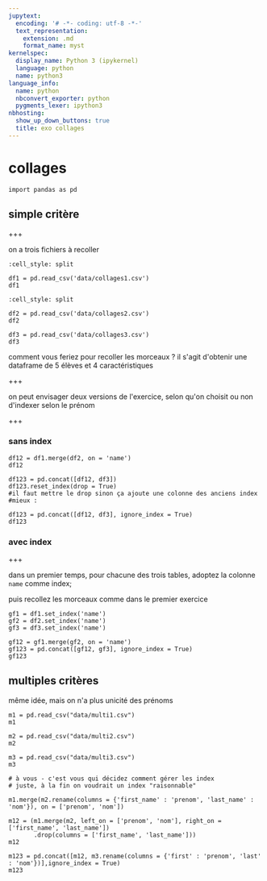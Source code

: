 ```yaml
---
jupytext:
  encoding: '# -*- coding: utf-8 -*-'
  text_representation:
    extension: .md
    format_name: myst
kernelspec:
  display_name: Python 3 (ipykernel)
  language: python
  name: python3
language_info:
  name: python
  nbconvert_exporter: python
  pygments_lexer: ipython3
nbhosting:
  show_up_down_buttons: true
  title: exo collages
---
```


# collages

```{code-cell} ipython3
import pandas as pd
```

## simple critère

+++

on a trois fichiers à recoller

```{code-cell} ipython3
:cell_style: split

df1 = pd.read_csv('data/collages1.csv')
df1
```

```{code-cell} ipython3
:cell_style: split

df2 = pd.read_csv('data/collages2.csv')
df2
```

```{code-cell} ipython3
df3 = pd.read_csv('data/collages3.csv')
df3
```

comment vous feriez pour recoller les morceaux ? il s'agit d'obtenir une dataframe de 5 élèves et 4 caractéristiques

+++

on peut envisager deux versions de l'exercice, selon qu'on choisit ou non d'indexer selon le prénom

+++

### sans index

```{code-cell} ipython3
df12 = df1.merge(df2, on = 'name')
df12
```

```{code-cell} ipython3
df123 = pd.concat([df12, df3])
df123.reset_index(drop = True)
#il faut mettre le drop sinon ça ajoute une colonne des anciens index
#mieux :

df123 = pd.concat([df12, df3], ignore_index = True)
df123
```

### avec index

+++

dans un premier temps, pour chacune des trois tables, adoptez la colonne `name` comme index;

puis recollez les morceaux comme dans le premier exercice

```{code-cell} ipython3
gf1 = df1.set_index('name')
gf2 = df2.set_index('name')
gf3 = df3.set_index('name')

gf12 = gf1.merge(gf2, on = 'name')
gf123 = pd.concat([gf12, gf3], ignore_index = True)
gf123
```

## multiples critères

même idée, mais on n'a plus unicité des prénoms

```{code-cell} ipython3
m1 = pd.read_csv("data/multi1.csv")
m1
```

```{code-cell} ipython3
m2 = pd.read_csv("data/multi2.csv")
m2
```

```{code-cell} ipython3
m3 = pd.read_csv("data/multi3.csv")
m3
```

```{code-cell} ipython3
# à vous - c'est vous qui décidez comment gérer les index
# juste, à la fin on voudrait un index "raisonnable"

m1.merge(m2.rename(columns = {'first_name' : 'prenom', 'last_name' : 'nom'}), on = ['prenom', 'nom'])
```

```{code-cell} ipython3
m12 = (m1.merge(m2, left_on = ['prenom', 'nom'], right_on = ['first_name', 'last_name'])
       .drop(columns = ['first_name', 'last_name']))
m12
```

```{code-cell} ipython3
m123 = pd.concat([m12, m3.rename(columns = {'first' : 'prenom', 'last' : 'nom'})],ignore_index = True)
m123
```
